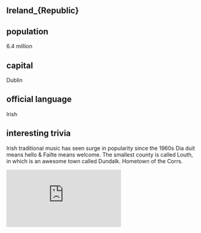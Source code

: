 ## Ireland_{Republic}
## population
6.4 million

## capital
Dublin
 
## official language
Irish

## interesting trivia
Irish traditional music has seen surge in popularity since the 1960s
Dia duit means hello & Failte means welcome.
The smallest county is called Louth, in which is an awesome town called Dundalk. Hometown of the Corrs.

![Here is an image](https://www.trekearth.com/gallery/Europe/Ireland/North/Louth/Dundalk/photo1272471.html "Dundalk, Co.Louth")





